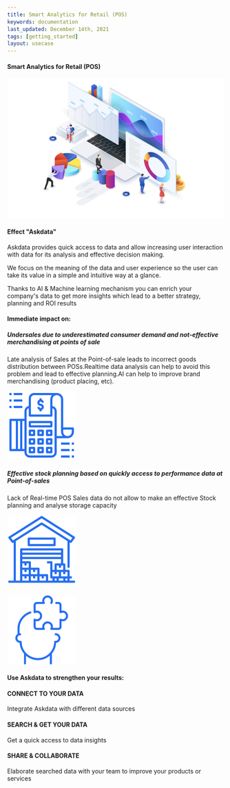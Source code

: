 ```yaml
---
title: Smart Analytics for Retail (POS)
keywords: documentation
last_updated: December 14th, 2021
tags: [getting_started]
layout: usecase
---
```


#### Smart Analytics for Retail (POS)

<img src="/media/use-cases/icons/Dashboards.png" class="image-doc p-3">

#### Effect "Askdata"

Askdata provides quick access to data and allow increasing user interaction with data for its analysis and effective decision making.

We focus on the meaning of the data and user experience so the user can take its value in a simple and intuitive way at a glance. 

Thanks to AI & Machine learning mechanism you can enrich your company's data to get more insights which lead to a  better strategy, planning and ROI results


#### Immediate impact on:

<div class="row">
  <div class="col-sm-4">
    <div class="card">
      <div class="card-body text-center">
        <h5 class="card-title">Undersales due to underestimated consumer demand and not-effective merchandising at points of sale</h5>
        <p class="card-text">Late analysis of Sales at the Point-of-sale leads to incorrect goods distribution between POSs.Realtime data analysis can help to avoid this problem and lead to effective planning.AI can help to improve brand merchandising (product placing, etc).</p>
         <img src="/media/use-cases/icons/pos_1.png" class="card-img" alt="Sales Accuracy" style="max-width:160px">
      </div>
    </div>
  </div>
  <div class="col-sm-4">
    <div class="card">
      <div class="card-body text-center">
        <h5 class="card-title">Effective stock planning based on quickly access to performance data at Point-of-sales</h5>
        <p class="card-text">Lack of Real-time POS Sales data do not allow to make an effective Stock planning and analyse storage capacity</p>
        <img src="/media/use-cases/icons/pos_2.png" class="card-img" alt="Sales Accuracy" style="max-width:160px">
      </div>
    </div>
  </div>
    <div class="col-sm-4">
    <div class="card">
      <div class="card-body text-center">
        <h5 class="card-title"></h5>
        <p class="card-text"></p>
        <img src="/media/use-cases/icons/dashboards_3.png" class="card-img" alt="Sales Accuracy" style="max-width:160px">
      </div>
    </div>
  </div>
</div>
   

#### Use Askdata to strengthen your results:

#### CONNECT TO YOUR DATA

Integrate Askdata with different data sources 

#### SEARCH & GET YOUR DATA

Get a quick access to data insights

#### SHARE & COLLABORATE

Elaborate searched data with your team to improve your products or services